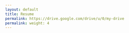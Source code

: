 ```yaml
---
layout: default
title: Resume
permalink: https://drive.google.com/drive/u/0/my-drive
permalink: weight: 4
---
```



